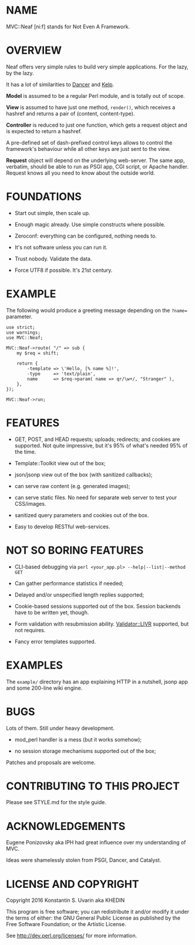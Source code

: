 # NAME

MVC::Neaf [ni:f] stands for Not Even A Framework.

# OVERVIEW

Neaf offers very simple rules to build very simple applications.
For the lazy, by the lazy.

It has a lot of similarities to
[Dancer](https://metacpan.org/pod/Dancer2) and
[Kelp](https://metacpan.org/pod/Kelp).

**Model** is assumed to be a regular Perl module, and is totally out of scope.

**View** is assumed to have just one method, `render()`,
which receives a hashref and returns a pair of (content, content-type).

**Controller** is reduced to just one function, which gets a request object
and is expected to return a hashref.

A pre-defined set of dash-prefixed control keys allows to control the
framework's behaviour while all other keys are just sent to the view.

**Request** object will depend on the underlying web-server.
The same app, verbatim, should be able to run as PSGI app, CGI script, or
Apache handler.
Request knows all you need to know about the outside world.

# FOUNDATIONS

* Start out simple, then scale up.

* Enough magic already. Use simple constructs where possible.

* Zeroconf: everything can be configured, nothing needs to.

* It's not software unless you can run it.

* Trust nobody. Validate the data.

* Force UTF8 if possible. It's 21st century.

# EXAMPLE

The following would produce a greeting message depending
on the `?name=` parameter.

    use strict;
    use warnings;
    use MVC::Neaf;

    MVC::Neaf->route( "/" => sub {
		my $req = shift;

		return {
			-template => \'Hello, [% name %]!',
			-type     => 'text/plain',
			name      => $req->param( name => qr/\w+/, "Stranger" ),
		},
    });

    MVC::Neaf->run;

# FEATURES

* GET, POST, and HEAD requests; uploads; redirects; and cookies
are supported.
Not quite impressive, but it's 95% of what's needed 95% of the time.

* Template::Toolkit view out of the box;

* json/jsonp view out of the box (with sanitized callbacks);

* can serve raw content (e.g. generated images);

* can serve static files.
No need for separate web server to test your CSS/images.

* sanitized query parameters and cookies out of the box.

* Easy to develop RESTful web-services.

# NOT SO BORING FEATURES

* CLI-based debugging via `perl <your_app.pl> --help|--list|--method GET`

* Can gather performance statistics if needed;

* Delayed and/or unspecified length replies supported;

* Cookie-based sessions supported out of the box.
Session backends have to be written yet, though.

* Form validation with resubmission ability.
[Validator::LIVR](https://metacpan.org/pod/Validator::LIVR)
supported, but not requires.

* Fancy error templates supported.

# EXAMPLES

The `example/` directory has an app explaining HTTP in a nutshell,
jsonp app and some 200-line wiki engine.

# BUGS

Lots of them. Still under heavy development.

* mod\_perl handler is a mess (but it works somehow);

* no session storage mechanisms supported out of the box;

Patches and proposals are welcome.

# CONTRIBUTING TO THIS PROJECT

Please see STYLE.md for the style guide.

# ACKNOWLEDGEMENTS

Eugene Ponizovsky aka IPH had great influence over my understanding of MVC.

Ideas were shamelessly stolen from PSGI, Dancer, and Catalyst.

# LICENSE AND COPYRIGHT

Copyright 2016 Konstantin S. Uvarin aka KHEDIN

This program is free software; you can redistribute it and/or modify it
under the terms of either: the GNU General Public License as published
by the Free Software Foundation; or the Artistic License.

See http://dev.perl.org/licenses/ for more information.


